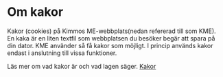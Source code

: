 Om kakor
==============================================

Kakor (cookies) på Kimmos ME-webbplats(nedan refererad till som KME).
En kaka är en liten textfil som webbplatsen du besöker begär att spara på din dator.
KME använder så få kakor som möjligt. I princip används kakor endast i anslutning till vissa funktioner.

Läs mer om vad kakor är och vad lagen säger.
[Kakor](https://www.pts.se/sv/Bransch/Regler/Lagar/Lag-om-elektronisk-kommunikation/Cookies-kakor/)
